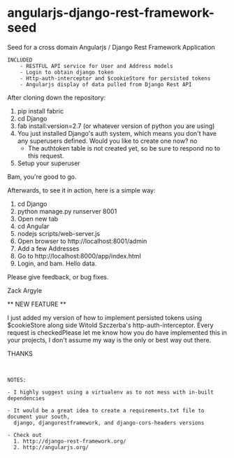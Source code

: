 angularjs-django-rest-framework-seed
====================================

Seed for a cross domain Angularjs / Django Rest Framework Application

    INCLUDED
        - RESTFUL API service for User and Address models
        - Login to obtain django token
        - Http-auth-interceptor and $cookieStore for persisted tokens
        - Angularjs display of data pulled from Django Rest API

After cloning down the repository:

1.  pip install fabric
2.	cd Django
3.  fab install:version=2.7 (or whatever version of python you are using)
4.  You just installed Django's auth system, which means you don't have any superusers defined.
    Would you like to create one now? no
       - The authtoken table is not created yet, so be sure to respond no to this request.
5.  Setup your superuser

Bam, you're good to go.

Afterwards, to see it in action, here is a simple way:

1.	cd Django 
2.	python manage.py runserver 8001 
3.	Open new tab 
4.	cd Angular 
5.	nodejs scripts/web-server.js 
6.	Open browser to http://localhost:8001/admin 
7.	Add a few Addresses 
8.	Go to http://localhost:8000/app/index.html 
9.	Login, and bam. Hello data.

Please give feedback, or bug fixes.

Zack Argyle

** NEW FEATURE **

I just added my version of how to implement persisted tokens using $cookieStore along side Witold Szczerba's http-auth-interceptor. Every request is checkedPlease let me know how you do have implemented this in your projects, I don't assume my way is the only or best way out there.

THANKS

<br>

    NOTES: 
    
    - I highly suggest using a virtualenv as to not mess with in-built dependencies

    - It would be a great idea to create a requirements.txt file to document your south,
      django, djangorestframework, and django-cors-headers versions

    - Check out
      1. http://django-rest-framework.org/
      2. http://angularjs.org/
